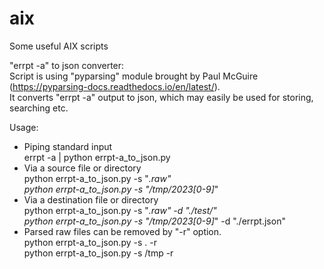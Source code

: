 # aix

Some useful AIX scripts<br/>

"errpt -a" to json converter:<br/>
Script is using "pyparsing" module brought by Paul McGuire (https://pyparsing-docs.readthedocs.io/en/latest/).<br/>
It converts "errpt -a" output to json, which may easily be used for storing, searching etc.<br/>

Usage:<br/>
- Piping standard input <br/>
errpt -a | python errpt-a_to_json.py<br/>
- Via a source file or directory<br/>
python errpt-a_to_json.py -s "*.raw"<br/>
python errpt-a_to_json.py -s "/tmp/2023[0-9]*"<br/>
- Via a destination file or directory<br/>
python errpt-a_to_json.py -s "*.raw" -d "./test/"<br/>
python errpt-a_to_json.py -s "/tmp/2023[0-9]*" -d "./errpt.json"<br/>
- Parsed raw files can be removed by "-r" option.<br/>
python errpt-a_to_json.py -s . -r<br/>
python errpt-a_to_json.py -s /tmp -r<br/>
